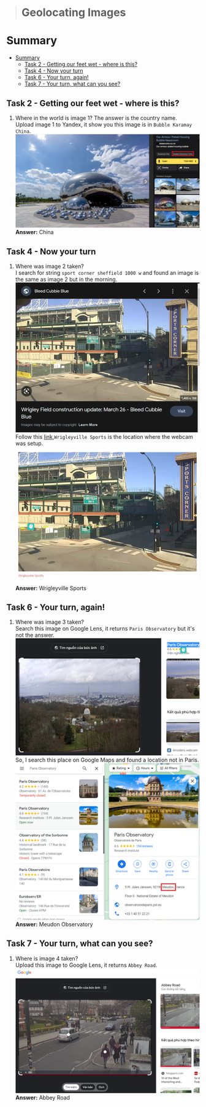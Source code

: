 > # Geolocating Images

# Summary
<!-- TOC -->

- [Summary](#summary)
    - [Task 2 - Getting our feet wet - where is this?](#task-2---getting-our-feet-wet---where-is-this)
    - [Task 4 - Now your turn](#task-4---now-your-turn)
    - [Task 6 - Your turn, again!](#task-6---your-turn-again)
    - [Task 7 - Your turn, what can you see?](#task-7---your-turn-what-can-you-see)

<!-- /TOC -->

## Task 2 - Getting our feet wet - where is this?
1. Where in the world is image 1? The answer is the country name.<br>
    Upload image 1 to Yandex, it show you this image is in `Bubble Karamay China`.<br>
    ![](images/1.png)<br>
    **Answer:** China

## Task 4 - Now your turn
1. Where was image 2 taken?<br>
    I search for string `sport corner sheffield 1000 w` and found an image is the same as image 2 but in the morning.<br>
    ![](images/2.png)<br>
    Follow this [link](https://www.bleedcubbieblue.com/2022/3/27/22998478/wrigley-field-construction-update-march-26),`Wrigleyville Sports` is the location where the webcam was setup.<br>
    ![](images/3.png)<br>
    **Answer:** Wrigleyville Sports

## Task 6 - Your turn, again!
1. Where was image 3 taken?<br>
    Search this image on Google Lens, it returns `Paris Observatory` but it's not the answer.<br>
    ![](images/4.png)<br>
    So, I search this place on Google Maps and found a location not in Paris.<br>
    ![](images/5.png)<br>
    **Answer:** Meudon Observatory

## Task 7 - Your turn, what can you see?
1. Where is image 4 taken?<br>
    Upload this image to Google Lens, it returns `Abbey Road`.<br>
    ![](images/6.png)<br>
    **Answer:** Abbey Road

